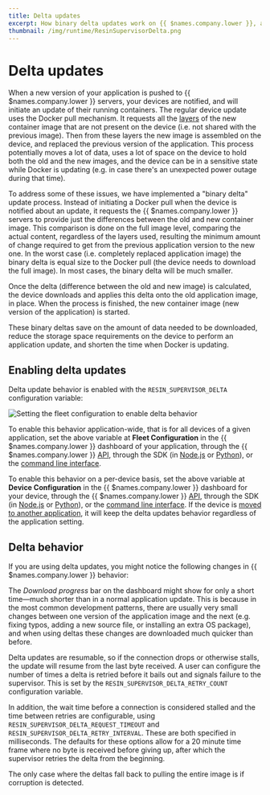 ```yaml
---
title: Delta updates
excerpt: How binary delta updates work on {{ $names.company.lower }}, and how to enable it for your applications
thumbnail: /img/runtime/ResinSupervisorDelta.png
---
```


# Delta updates

When a new version of your application is pushed to {{ $names.company.lower }} servers, your devices are notified, and will initiate an update of their running containers. The regular device update uses the Docker pull mechanism. It requests all the [layers](https://docs.docker.com/engine/userguide/storagedriver/imagesandcontainers/#/images-and-layers) of the new container image that are not present on the device (i.e. not shared with the previous image). Then from these layers the new image is assembled on the device, and replaced the previous version of the application. This process potentially moves a lot of data, uses a lot of space on the device to hold both the old and the new images, and the device can be in a sensitive state while Docker is updating (e.g. in case there's an unexpected power outage during that time).

To address some of these issues, we have implemented a "binary delta" update process. Instead of initiating a Docker pull when the device is notified about an update, it requests the {{ $names.company.lower }} servers to provide just the differences between the old and new container image. This comparison is done on the full image level, comparing the actual content, regardless of the layers used, resulting the minimum amount of change required to get from the previous application version to the new one. In the worst case (i.e. completely replaced application image) the binary delta is equal size to the Docker pull (the device needs to download the full image). In most cases, the binary delta will be much smaller.

Once the delta (difference between the old and new image) is calculated, the device downloads and applies this delta onto the old application image, in place. When the process is finished, the new container image (new version of the application) is started.

These binary deltas save on the amount of data needed to be downloaded, reduce the storage space requirements on the device to perform an application update, and shorten the time when Docker is updating.

## Enabling delta updates

Delta update behavior is enabled with the `RESIN_SUPERVISOR_DELTA` configuration variable:

![Setting the fleet configuration to enable delta behavior](/img/runtime/ResinSupervisorDelta.png)

To enable this behavior application-wide, that is for all devices of a given application, set the above variable at **Fleet Configuration** in the {{ $names.company.lower }} dashboard of your application, through the {{ $names.company.lower }} [API](/reference/api/resources/application_config_variable/), through the SDK (in [Node.js](/reference/sdk/node-sdk/#configvar-set-nameorid-key-value-code-promise-code-) or [Python](/reference/sdk/python-sdk/#applicationconfigvariable)), or the [command line interface](/tools/cli/#envs).

To enable this behavior on a per-device basis, set the above variable at **Device Configuration** in the {{ $names.company.lower }} dashboard for your device, through the {{ $names.company.lower }} [API](/runtime/data-api/#create-device-variable), through the SDK (in [Node.js](/reference/sdk/node-sdk/#configvar-set-uuidorid-key-value-code-promise-code-) or [Python](/reference/sdk/python-sdk/#deviceconfigvariable)), or the [command line interface](/tools/cli/#envs). If the device is [moved to another application](/management/devices/#move-to-another-application), it will keep the delta updates behavior regardless of the application setting.

## Delta behavior

If you are using delta updates, you might notice the following changes in {{ $names.company.lower }} behavior:

The *Download progress* bar on the dashboard might show for only a short time—much shorter than in a normal application update. This is because in the most common development patterns, there are usually very small changes between one version of the application image and the next (e.g. fixing typos, adding a new source file, or installing an extra OS package), and when using deltas these changes are downloaded much quicker than before.

Delta updates are resumable, so if the connection drops or otherwise stalls, the update will resume from the last byte received. A user can configure the number of times a delta is retried before it bails out and signals failure to the supervisor. This is set by the `RESIN_SUPERVISOR_DELTA_RETRY_COUNT` configuration variable.

In addition, the wait time before a connection is considered stalled and the time between retries are configurable, using `RESIN_SUPERVISOR_DELTA_REQUEST_TIMEOUT` and `RESIN_SUPERVISOR_DELTA_RETRY_INTERVAL`. These are both specified in milliseconds. The defaults for these options allow for a 20 minute time frame where no byte is received before giving up, after which the supervisor retries the delta from the beginning.

The only case where the deltas fall back to pulling the entire image is if corruption is detected.
